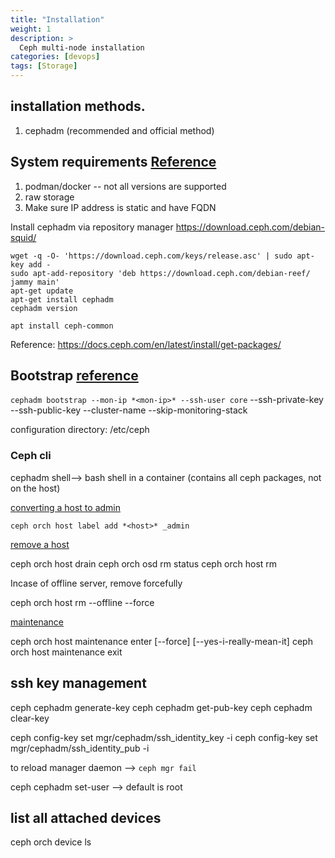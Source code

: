 ```yaml
---
title: "Installation"
weight: 1
description: >
  Ceph multi-node installation
categories: [devops]
tags: [Storage]
---
```




## installation methods.

1. cephadm (recommended and official method)

## System requirements [Reference](https://docs.ceph.com/en/squid/cephadm/install/#requirements)
1. podman/docker -- not all versions are supported
1. raw storage 
1. Make sure IP address is static and have FQDN 



Install cephadm via repository manager https://download.ceph.com/debian-squid/

```
wget -q -O- 'https://download.ceph.com/keys/release.asc' | sudo apt-key add -
sudo apt-add-repository 'deb https://download.ceph.com/debian-reef/ jammy main'
apt-get update
apt-get install cephadm
cephadm version
```

```
apt install ceph-common
```
Reference: https://docs.ceph.com/en/latest/install/get-packages/

## Bootstrap [reference](https://docs.ceph.com/en/squid/cephadm/install/#running-the-bootstrap-command)

`cephadm bootstrap --mon-ip *<mon-ip>* --ssh-user core`
 --ssh-private-key 
 --ssh-public-key
--cluster-name
--skip-monitoring-stack

configuration directory: /etc/ceph 


### Ceph cli

cephadm shell--> bash shell in a container (contains all ceph packages, not on the host)


[converting a host to admin](https://docs.ceph.com/en/squid/cephadm/install/#adding-hosts)

`ceph orch host label add *<host>* _admin`


[remove a host](https://docs.ceph.com/en/squid/cephadm/host-management/#removing-hosts)

ceph orch host drain *<host>*
ceph orch osd rm status
ceph orch host rm <host>

Incase of offline server, remove forcefully

ceph orch host rm <host> --offline --force

[maintenance](https://docs.ceph.com/en/squid/cephadm/host-management/#maintenance-mode)

ceph orch host maintenance enter <hostname> [--force] [--yes-i-really-mean-it]
ceph orch host maintenance exit <hostname>


## ssh key management
ceph cephadm generate-key
ceph cephadm get-pub-key
ceph cephadm clear-key

ceph config-key set mgr/cephadm/ssh_identity_key -i <key>
ceph config-key set mgr/cephadm/ssh_identity_pub -i <pub>


to reload manager daemon --> `ceph mgr fail `

ceph cephadm set-user <user>  --> default is root 



## list all attached devices 

ceph orch device ls 
